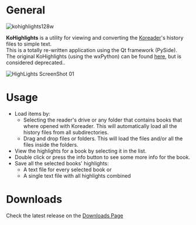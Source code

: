 # General
![kohighlights128w](https://cloud.githubusercontent.com/assets/14363074/9978678/22e01940-5f49-11e5-8112-bc58b8f0f56f.png)

**KoHighlights** is a utility for viewing and converting the [Koreader](https://github.com/koreader/koreader)'s history files to simple text.  
This is a totally re-written application using the Qt framework (PySide).  
The original KoHighlights (using the wxPython) can be found [here](https://github.com/noonkey/KoHighlights), but is considered deprecated..


![HighLights ScreenShot 01](https://raw.githubusercontent.com/noembryo/KoHighlights/master/screen1.png)

# Usage
* Load items by:
    * Selecting the reader's drive or any folder that contains books that where opened with Koreader. This will automatically load all the history files from all subdirectories.
    * Drag and drop files or folders. This will load the files and/or all the files inside the folders.
* View the highlights for a book by selecting it in the list.
* Double click or press the info button to see some more info for the book.
* Save all the selected books' highlights:
    * A text file for every selected book or
    * A single text file with all highlights combined

# Downloads

Check the latest release on the [Downloads Page](https://github.com/noembryo/KoHighlights/releases)
